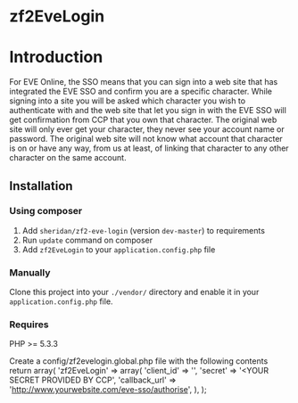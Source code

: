 zf2EveLogin
===========

# Introduction
For EVE Online, the SSO means that you can sign into a web site that has
integrated the EVE SSO and confirm you are a specific character. While
signing into a site you will be asked which character you wish to
authenticate with and the web site that let you sign in with the EVE SSO
will get confirmation from CCP that you own that character. The original
web site will only ever get your character, they never see your account
name or password. The original web site will not know what account that
character is on or have any way, from us at least, of linking that
character to any other character on the same account.

## Installation

### Using composer

1. Add `sheridan/zf2-eve-login` (version `dev-master`) to requirements
2. Run `update` command on composer
3. Add `zf2EveLogin` to your `application.config.php` file

### Manually

Clone this project into your `./vendor/` directory and enable it in your
`application.config.php` file.

### Requires

PHP >= 5.3.3

Create a config/zf2evelogin.global.php file with the following contents
	return array(
		'zf2EveLogin' => array(
			'client_id'     => '<YOUR CLIENT ID PROVIDED BY CCP>',
			'secret'        => '<YOUR SECRET PROVIDED BY CCP',
			'callback_url'  => 'http://www.yourwebsite.com/eve-sso/authorise',
		),
	);